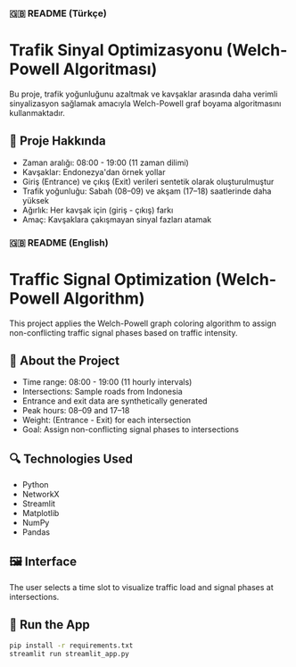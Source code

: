 ### 🇬🇧 **README (Türkçe)**

# Trafik Sinyal Optimizasyonu (Welch-Powell Algoritması)

Bu proje, trafik yoğunluğunu azaltmak ve kavşaklar arasında daha verimli sinyalizasyon sağlamak amacıyla Welch-Powell graf boyama algoritmasını kullanmaktadır. 

## 🚦 Proje Hakkında

- Zaman aralığı: 08:00 - 19:00 (11 zaman dilimi)
- Kavşaklar: Endonezya'dan örnek yollar
- Giriş (Entrance) ve çıkış (Exit) verileri sentetik olarak oluşturulmuştur
- Trafik yoğunluğu: Sabah (08–09) ve akşam (17–18) saatlerinde daha yüksek
- Ağırlık: Her kavşak için (giriş - çıkış) farkı
- Amaç: Kavşaklara çakışmayan sinyal fazları atamak

### 🇬🇧 **README (English)**

# Traffic Signal Optimization (Welch-Powell Algorithm)

This project applies the Welch-Powell graph coloring algorithm to assign non-conflicting traffic signal phases based on traffic intensity.

## 🚦 About the Project

- Time range: 08:00 - 19:00 (11 hourly intervals)
- Intersections: Sample roads from Indonesia
- Entrance and exit data are synthetically generated
- Peak hours: 08–09 and 17–18
- Weight: (Entrance - Exit) for each intersection
- Goal: Assign non-conflicting signal phases to intersections

## 🔍 Technologies Used

- Python
- NetworkX
- Streamlit
- Matplotlib
- NumPy
- Pandas

## 🖼️ Interface

The user selects a time slot to visualize traffic load and signal phases at intersections.

## 🚀 Run the App

```bash
pip install -r requirements.txt
streamlit run streamlit_app.py
